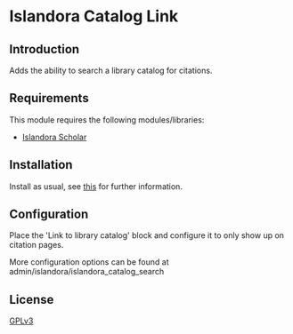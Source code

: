 # Islandora Catalog Link

## Introduction

Adds the ability to search a library catalog for citations. 

## Requirements

This module requires the following modules/libraries:

* [Islandora Scholar](https://github.com/Islandora/islandora_scholar)


## Installation

Install as usual, see [this](https://drupal.org/documentation/install/modules-themes/modules-7) for further information.

## Configuration

Place the 'Link to library catalog' block and configure it to only show up on citation pages.

More configuration options can be found at admin/islandora/islandora_catalog_search

## License

[GPLv3](http://www.gnu.org/licenses/gpl-3.0.txt)
